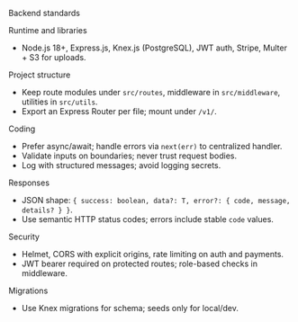 Backend standards

Runtime and libraries
- Node.js 18+, Express.js, Knex.js (PostgreSQL), JWT auth, Stripe, Multer + S3 for uploads.

Project structure
- Keep route modules under `src/routes`, middleware in `src/middleware`, utilities in `src/utils`.
- Export an Express Router per file; mount under `/v1/`.

Coding
- Prefer async/await; handle errors via `next(err)` to centralized handler.
- Validate inputs on boundaries; never trust request bodies.
- Log with structured messages; avoid logging secrets.

Responses
- JSON shape: `{ success: boolean, data?: T, error?: { code, message, details? } }`.
- Use semantic HTTP status codes; errors include stable `code` values.

Security
- Helmet, CORS with explicit origins, rate limiting on auth and payments.
- JWT bearer required on protected routes; role-based checks in middleware.

Migrations
- Use Knex migrations for schema; seeds only for local/dev.


